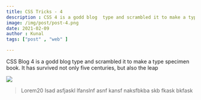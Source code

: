 ```yaml
---
title: CSS Tricks - 4
description : CSS 4 is a godd blog  type and scrambled it to make a type specimen book. It has survived not only five centuries, but also the leap into electronic typesetting, remaining essentially un
image: /img/post/post-4.png
date: 2021-02-09
author : Kunal 
tags: ["post" , "web" ]

---
```


<p> CSS Blog 4 is a godd blog  type and scrambled it to make a type specimen book. It has survived not only five centuries, but also the leap </p>

<img src="{{ image }}">

<blockquote>
  Lorem20 Isad asfjaskl lfanslnf asnf kansf naksfbkba skb fkask bkfask 
</blockquote>
